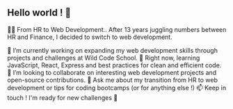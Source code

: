 ## Hello world ! 👋

👩‍💻 From HR to Web Development..
After 13 years juggling numbers between HR and Finance, I decided to switch to web development.

🔭 I’m currently working on expanding my web development skills through projects and challenges at Wild Code School.
🌱 Right now, learning JavaScript, React, Express and best practices for clean and efficient code.
👯 I’m looking to collaborate on interesting web development projects and open-source contributions.
💬 Ask me about my transition from HR to web development or tips for coding bootcamps (or for anything else !)
📫 Keep in touch ! I'm ready for new challenges 🚀
